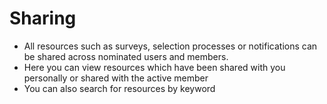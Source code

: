 # Sharing
- All resources such as surveys, selection processes or notifications can be shared across nominated users and members. 
- Here you can view resources which have been shared with you personally or shared with the active member
- You can also search for resources by keyword